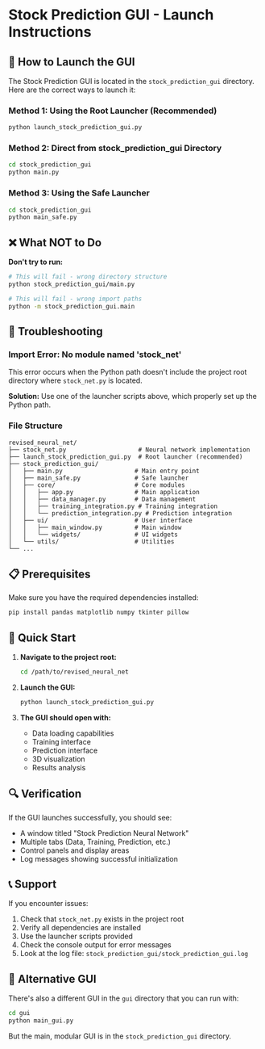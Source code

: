# Stock Prediction GUI - Launch Instructions

## 🚀 **How to Launch the GUI**

The Stock Prediction GUI is located in the `stock_prediction_gui` directory. Here are the correct ways to launch it:

### **Method 1: Using the Root Launcher (Recommended)**
```bash
python launch_stock_prediction_gui.py
```

### **Method 2: Direct from stock_prediction_gui Directory**
```bash
cd stock_prediction_gui
python main.py
```

### **Method 3: Using the Safe Launcher**
```bash
cd stock_prediction_gui
python main_safe.py
```

## ❌ **What NOT to Do**

**Don't try to run:**
```bash
# This will fail - wrong directory structure
python stock_prediction_gui/main.py

# This will fail - wrong import paths
python -m stock_prediction_gui.main
```

## 🔧 **Troubleshooting**

### **Import Error: No module named 'stock_net'**
This error occurs when the Python path doesn't include the project root directory where `stock_net.py` is located.

**Solution:** Use one of the launcher scripts above, which properly set up the Python path.

### **File Structure**
```
revised_neural_net/
├── stock_net.py                    # Neural network implementation
├── launch_stock_prediction_gui.py  # Root launcher (recommended)
├── stock_prediction_gui/
│   ├── main.py                    # Main entry point
│   ├── main_safe.py               # Safe launcher
│   ├── core/                      # Core modules
│   │   ├── app.py                 # Main application
│   │   ├── data_manager.py        # Data management
│   │   ├── training_integration.py # Training integration
│   │   └── prediction_integration.py # Prediction integration
│   ├── ui/                        # User interface
│   │   ├── main_window.py         # Main window
│   │   └── widgets/               # UI widgets
│   └── utils/                     # Utilities
└── ...
```

## 📋 **Prerequisites**

Make sure you have the required dependencies installed:
```bash
pip install pandas matplotlib numpy tkinter pillow
```

## 🎯 **Quick Start**

1. **Navigate to the project root:**
   ```bash
   cd /path/to/revised_neural_net
   ```

2. **Launch the GUI:**
   ```bash
   python launch_stock_prediction_gui.py
   ```

3. **The GUI should open with:**
   - Data loading capabilities
   - Training interface
   - Prediction interface
   - 3D visualization
   - Results analysis

## 🔍 **Verification**

If the GUI launches successfully, you should see:
- A window titled "Stock Prediction Neural Network"
- Multiple tabs (Data, Training, Prediction, etc.)
- Control panels and display areas
- Log messages showing successful initialization

## 📞 **Support**

If you encounter issues:
1. Check that `stock_net.py` exists in the project root
2. Verify all dependencies are installed
3. Use the launcher scripts provided
4. Check the console output for error messages
5. Look at the log file: `stock_prediction_gui/stock_prediction_gui.log`

## 🔄 **Alternative GUI**

There's also a different GUI in the `gui` directory that you can run with:
```bash
cd gui
python main_gui.py
```

But the main, modular GUI is in the `stock_prediction_gui` directory. 